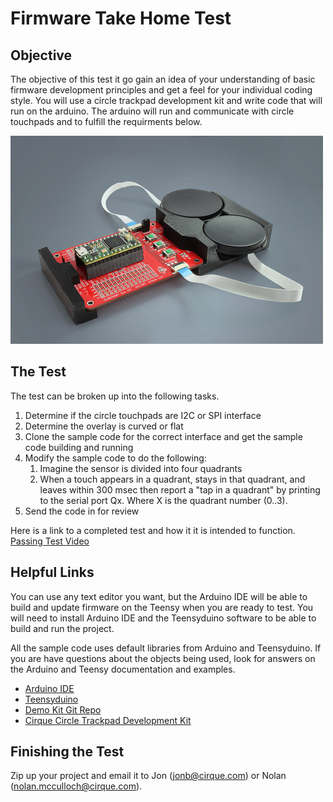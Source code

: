 
# Firmware Take Home Test

## Objective

The objective of this test it go gain an idea of your understanding of basic 
firmware development principles and get a feel for your individual coding style. You will use a circle trackpad development kit and write code that 
will run on the arduino. The arduino will run and communicate with circle 
touchpads and to fulfill the requirments below. 

![Development Kit](CircleTrackpadDevKit_Small.jpg)

## The Test

The test can be broken up into the following tasks. 

1. Determine if the circle touchpads are I2C or SPI interface
2. Determine the overlay is curved or flat
3. Clone the sample code for the correct interface and get the sample code
 building and running
4. Modify the sample code to do the following:
    1. Imagine the sensor is divided into four quadrants
    2. When a touch appears in a quadrant, stays in that quadrant, and leaves within 300 msec then report a "tap in a quadrant" by printing to the serial port Qx. Where X is the quadrant number (0..3).
5. Send the code in for review

Here is a link to a completed test and how it it is intended to function. 
[Passing Test Video](https://youtu.be/9J7DOaGZC1g)

## Helpful Links

You can use any text editor you want, but the Arduino IDE will be able to build
and update firmware on the Teensy when you are ready to test. You will need to 
install Arduino IDE and the Teensyduino software to be able to build and run the
project. 

All the sample code uses default libraries from Arduino and Teensyduino. If you are have questions about the objects being used, look for answers on the Arduino
and Teensy documentation and examples. 

* [Arduino IDE](https://www.arduino.cc/en/software)
* [Teensyduino](https://www.pjrc.com/teensy/td_download.html)
* [Demo Kit Git Repo](https://github.com/cirque-corp/Cirque_Pinnacle_1CA027)
* [Cirque Circle Trackpad Development Kit](https://www.cirque.com/circle-trackpad-dev-kit)

## Finishing the Test

Zip up your project and email it to Jon (jonb@cirque.com) or Nolan (nolan.mcculloch@cirque.com).

